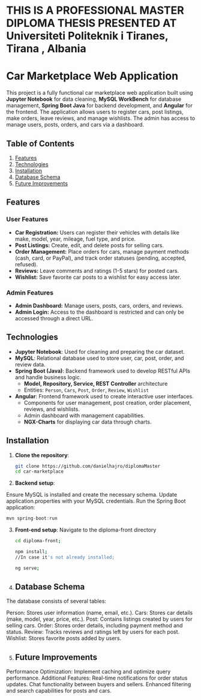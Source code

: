 # THIS IS A PROFESSIONAL MASTER DIPLOMA THESIS PRESENTED AT Universiteti Politeknik i Tiranes, Tirana , Albania

# Car Marketplace Web Application

This project is a fully functional car marketplace web application built using **Jupyter Notebook** for data cleaning, **MySQL WorkBench** for database management, **Spring Boot Java** for backend development, and **Angular** for the frontend. The application allows users to register cars, post listings, make orders, leave reviews, and manage wishlists. The admin has access to manage users, posts, orders, and cars via a dashboard.

## Table of Contents

1. [Features](#features)
2. [Technologies](#technologies)
3. [Installation](#installation)
4. [Database Schema](#database-schema)
5. [Future Improvements](#future-improvements)

## Features

### User Features
- **Car Registration:** Users can register their vehicles with details like make, model, year, mileage, fuel type, and price.
- **Post Listings:** Create, edit, and delete posts for selling cars.
- **Order Management:** Place orders for cars, manage payment methods (cash, card, or PayPal), and track order statuses (pending, accepted, refused).
- **Reviews:** Leave comments and ratings (1-5 stars) for posted cars.
- **Wishlist:** Save favorite car posts to a wishlist for easy access later.
  
### Admin Features
- **Admin Dashboard:** Manage users, posts, cars, orders, and reviews.
- **Admin Login:** Access to the dashboard is restricted and can only be accessed through a direct URL.

## Technologies

- **Jupyter Notebook**: Used for cleaning and preparing the car dataset.
- **MySQL**: Relational database used to store user, car, post, order, and review data.
- **Spring Boot (Java)**: Backend framework used to develop RESTful APIs and handle business logic.
  - **Model, Repository, Service, REST Controller** architecture
  - Entities: `Person`, `Cars`, `Post`, `Order`, `Review`, `Wishlist`
- **Angular**: Frontend framework used to create interactive user interfaces.
  - Components for user management, post creation, order placement, reviews, and wishlists.
  - Admin dashboard with management capabilities.
  - **NGX-Charts** for displaying car data through charts.

## Installation

1. **Clone the repository**:
   ```bash
   git clone https://github.com/danielhajro/diplomaMaster
   cd car-marketplace

2. **Backend setup**:

Ensure MySQL is installed and create the necessary schema.
Update application.properties with your MySQL credentials.
Run the Spring Boot application:
````java
mvn spring-boot:run 
````

3. **Front-end setup**:
    Navigate to the diploma-front directory
    ````bash
    cd diploma-front;
    ````
    ````bash
    npm install; 
    //In case it's not already installed;
    ````
    ````bash
    ng serve;
    ````

4. ## Database Schema
The database consists of several tables:

Person: Stores user information (name, email, etc.).
Cars: Stores car details (make, model, year, price, etc.).
Post: Contains listings created by users for selling cars.
Order: Stores order details, including payment method and status.
Review: Tracks reviews and ratings left by users for each post.
Wishlist: Stores favorite posts added by users.

5. ## Future Improvements
Performance Optimization: Implement caching and optimize query performance.
Additional Features:
Real-time notifications for order status updates.
Chat functionality between buyers and sellers.
Enhanced filtering and search capabilities for posts and cars.